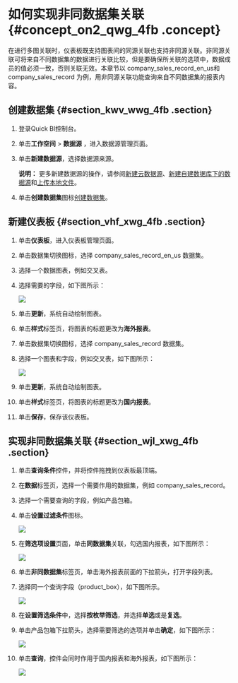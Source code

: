 # 如何实现非同数据集关联 {#concept_on2_qwg_4fb .concept}

在进行多图关联时，仪表板既支持图表间的同源关联也支持非同源关联。非同源关联可将来自不同数据集的数据进行关联比较，但是要确保所关联的选项中，数据成员的值必须一致，否则关联无效。本章节以 company\_sales\_record\_en\_us和 company\_sales\_record 为例，用非同源关联功能查询来自不同数据集的报表内容。

## 创建数据集 {#section_kwv_wwg_4fb .section}

1.  登录Quick BI控制台。
2.  单击**工作空间** \> **数据源** ，进入数据源管理页面。
3.  单击**新建数据源**，选择数据源来源。

    **说明：** 更多新建数据源的操作，请参阅[新建云数据源](../../../../cn.zh-CN/用户指南/数据建模/管理数据源/新建云数据源.md#)、[新建自建数据库下的数据源](../../../../cn.zh-CN/用户指南/数据建模/管理数据源/新建自建数据库下的数据源.md#)和[上传本地文件](../../../../cn.zh-CN/用户指南/数据建模/管理数据源/上传本地文件.md#)。

4.  单击**创建数据集**图标[创建数据集](../../../../cn.zh-CN/用户指南/数据建模/管理数据集/创建数据集.md#)。

## 新建仪表板 {#section_vhf_xwg_4fb .section}

1.  单击**仪表板**，进入仪表板管理页面。
2.  单击数据集切换图标，选择 company\_sales\_record\_en\_us 数据集。
3.  选择一个数据图表，例如交叉表。
4.  选择需要的字段，如下图所示：

    ![](http://static-aliyun-doc.oss-cn-hangzhou.aliyuncs.com/assets/img/24377/154400071732132_zh-CN.png)

5.  单击**更新**，系统自动绘制图表。
6.  单击**样式**标签页，将图表的标题更改为**海外报表**。
7.  单击数据集切换图标，选择 company\_sales\_record 数据集。
8.  选择一个图表和字段，例如交叉表，如下图所示：

    ![](http://static-aliyun-doc.oss-cn-hangzhou.aliyuncs.com/assets/img/24377/154400071732133_zh-CN.png)

9.  单击**更新**，系统自动绘制图表。
10. 单击**样式**标签页，将图表的标题更改为**国内报表**。
11. 单击**保存**，保存该仪表板。

## 实现非同数据集关联 {#section_wjl_xwg_4fb .section}

1.  单击**查询条件**控件，并将控件拖拽到仪表板最顶端。
2.  在**数据**标签页，选择一个需要作用的数据集，例如 company\_sales\_record。
3.  选择一个需要查询的字段，例如产品包箱。
4.  单击**设置过滤条件**图标。

    ![](http://static-aliyun-doc.oss-cn-hangzhou.aliyuncs.com/assets/img/24377/154400071732135_zh-CN.png)

5.  在**筛选项设置**页面，单击**同数据集**关联，勾选国内报表，如下图所示：

    ![](http://static-aliyun-doc.oss-cn-hangzhou.aliyuncs.com/assets/img/9192/154400071711473_zh-CN.png)

6.  单击**非同数据集**标签页，单击海外报表前面的下拉箭头，打开字段列表。
7.  选择同一个查询字段（product\_box），如下图所示。

    ![](http://static-aliyun-doc.oss-cn-hangzhou.aliyuncs.com/assets/img/9192/154400071711474_zh-CN.png)

8.  在**设置筛选条件**中，选择**按枚举筛选**，并选择**单选**或是**复选**。
9.  单击产品包箱下拉箭头，选择需要筛选的选项并单击**确定**，如下图所示：

    ![](http://static-aliyun-doc.oss-cn-hangzhou.aliyuncs.com/assets/img/9192/154400071711475_zh-CN.png)

10. 单击**查询**，控件会同时作用于国内报表和海外报表，如下图所示：

    ![](http://static-aliyun-doc.oss-cn-hangzhou.aliyuncs.com/assets/img/9192/15440007172008_zh-CN.png)


